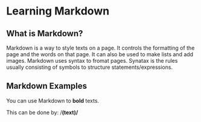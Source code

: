 # Learning Markdown
## What is Markdown?
Markdown is a way to style texts on a page. It controls the formatting of the page and the words on that page. It can also be used to make lists and add images. Markdown uses syntax to fromat pages. Synatax is the rules usually consisting of symbols to structure statements/expressions. 

## Markdown Examples
You can use Markdown to **bold** texts. 

This can be done by:
/**(text)/**
